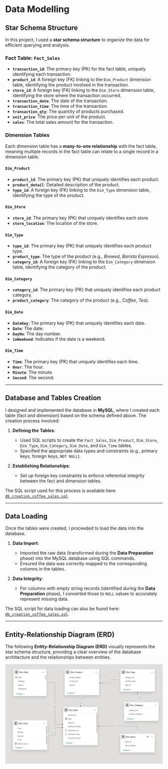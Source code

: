 # Data Modelling

## Star Schema Structure

In this project, I used a **star schema structure** to organize the data for efficient querying and analysis.

### Fact Table: `Fact_Sales`

- **`transaction_id`**: The primary key (PK) for the fact table, uniquely identifying each transaction.
- **`product_id`**: A foreign key (FK) linking to the `Dim_Product` dimension table, identifying the product involved in the transaction.
- **`store_id`**: A foreign key (FK) linking to the `Dim_Store` dimension table, identifying the store where the transaction occurred.
- **`transaction_date`**: The date of the transaction.
- **`transaction_time`**: The time of the transaction.
- **`transaction_qty`**: The quantity of products purchased.
- **`unit_price`**: The price per unit of the product.
- **`sales`**: The total sales amount for the transaction.

### Dimension Tables

Each dimension table has a **many-to-one relationship** with the fact table, meaning multiple records in the fact table can relate to a single record in a dimension table.

#### `Dim_Product`

- **`product_id`**: The primary key (PK) that uniquely identifies each product.
- **`product_detail`**: Detailed description of the product.
- **`type_id`**: A foreign key (FK) linking to the `Dim_Type` dimension table, identifying the type of the product.

#### `Dim_Store`

- **`store_id`**: The primary key (PK) that uniquely identifies each store.
- **`store_location`**: The location of the store.

#### `Dim_Type`

- **`type_id`**: The primary key (PK) that uniquely identifies each product type.
- **`product_type`**: The type of the product (e.g., *Brewed*, *Barista Espresso*).
- **`category_id`**: A foreign key (FK) linking to the `Dim_Category` dimension table, identifying the category of the product.

#### `Dim_Category`

- **`category_id`**: The primary key (PK) that uniquely identifies each product category.
- **`product_category`**: The category of the product (e.g., *Coffee*, *Tea*).

#### `Dim_Date`

- **`DateKey`**: The primary key (PK) that uniquely identifies each date.
- **`Date`**: The date.
- **`DayNo`**: The day number.
- **`inWeekend`**: Indicates if the date is a weekend.

#### `Dim_Time`

- **`Time`**: The primary key (PK) that uniquely identifies each time.
- **`Hour`**: The hour.
- **`Minute`**: The minute.
- **`Second`**: The second.

---

## Database and Tables Creation

I designed and implemented the database in **MySQL**, where I created each table (fact and dimension) based on the schema defined above. The creation process involved:

1. **Defining the Tables**:  
   - Used SQL scripts to create the `Fact_Sales`, `Dim_Product`, `Dim_Store`, `Dim_Type`, `Dim_Category`, `Dim_Date`, and `Dim_Time` tables.  
   - Specified the appropriate data types and constraints (e.g., primary keys, foreign keys, `NOT NULL`).

2. **Establishing Relationships**:  
   - Set up foreign key constraints to enforce referential integrity between the fact and dimension tables.

The SQL script used for this process is available here: [`db_creation_coffee_sales.sql`](db_creation_coffee_sales.sql).

---

## Data Loading

Once the tables were created, I proceeded to load the data into the database.

1. **Data Import**:  
   - Imported the raw data (transformed during the **Data Preparation** phase) into the MySQL database using SQL commands.  
   - Ensured the data was correctly mapped to the corresponding columns in the tables.

2. **Data Integrity**:  
   - For columns with empty string records (identified during the **Data Preparation** phase), I converted those to `NULL` values to accurately represent missing data.

The SQL script for data loading can also be found here: [`db_creation_coffee_sales.sql`](db_creation_coffee_sales.sql).

---

## Entity-Relationship Diagram (ERD)

The following **Entity-Relationship Diagram (ERD)** visually represents the star schema structure, providing a clear overview of the database architecture and the relationships between entities.

![ERD Diagram](image/model_coffee_sales.png) <!-- Replace with the actual path to your ERD image -->
